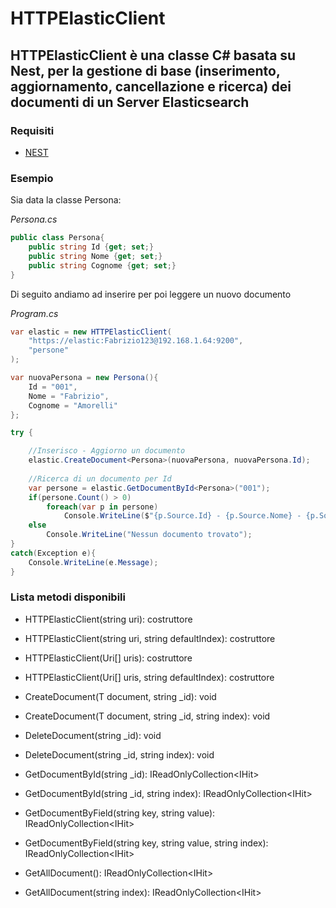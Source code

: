 # HTTPElasticClient

## HTTPElasticClient è una classe C# basata su Nest, per la gestione di base (inserimento, aggiornamento, cancellazione e ricerca) dei documenti di un Server Elasticsearch

### Requisiti

- [NEST](https://www.nuget.org/packages/Nest)

### Esempio

Sia data la classe Persona:

*Persona.cs*

```csharp
public class Persona{
    public string Id {get; set;}
    public string Nome {get; set;}
    public string Cognome {get; set;}
}
```

Di seguito andiamo ad inserire per poi leggere un nuovo documento

*Program.cs*

```csharp
var elastic = new HTTPElasticClient(
    "https://elastic:Fabrizio123@192.168.1.64:9200",
    "persone"
);

var nuovaPersona = new Persona(){
    Id = "001",
    Nome = "Fabrizio",
    Cognome = "Amorelli"
};

try {

    //Inserisco - Aggiorno un documento
    elastic.CreateDocument<Persona>(nuovaPersona, nuovaPersona.Id);
    
    //Ricerca di un documento per Id
    var persone = elastic.GetDocumentById<Persona>("001");
    if(persone.Count() > 0)
        foreach(var p in persone)
            Console.WriteLine($"{p.Source.Id} - {p.Source.Nome} - {p.Source.Cognome}");
    else
        Console.WriteLine("Nessun documento trovato");
}
catch(Exception e){
    Console.WriteLine(e.Message);
}
```

### Lista metodi disponibili

- HTTPElasticClient(string uri): costruttore

- HTTPElasticClient(string uri, string defaultIndex): costruttore

- HTTPElasticClient(Uri[] uris): costruttore

- HTTPElasticClient(Uri[] uris, string defaultIndex): costruttore

- CreateDocument<T>(T document, string _id): void

- CreateDocument<T>(T document, string _id, string index): void

- DeleteDocument<T>(string _id): void

- DeleteDocument<T>(string _id, string index): void

- GetDocumentById<T>(string _id): IReadOnlyCollection<IHit<T>>

- GetDocumentById<T>(string _id, string index): IReadOnlyCollection<IHit<T>>

- GetDocumentByField<T>(string key, string value): IReadOnlyCollection<IHit<T>>

- GetDocumentByField<T>(string key, string value, string index): IReadOnlyCollection<IHit<T>>

- GetAllDocument<T>(): IReadOnlyCollection<IHit<T>>

- GetAllDocument<T>(string index): IReadOnlyCollection<IHit<T>>

